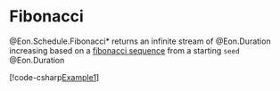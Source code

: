 ﻿# Fibonacci

@Eon.Schedule.Fibonacci* returns an infinite stream of @Eon.Duration
increasing based on
a [fibonacci sequence](https://en.wikipedia.org/wiki/Fibonacci_sequence) from a
starting `seed` @Eon.Duration

[!code-csharp[Example1](../../../Eon.Tests/Examples/FibonacciTests.cs#Example1)]
